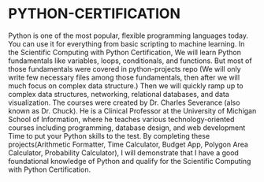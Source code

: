 # PYTHON-CERTIFICATION
Python is one of the most popular, flexible programming languages today.
You can use it for everything from basic scripting to machine learning.
In the Scientific Computing with Python Certification, We will learn Python
fundamentals like variables, loops, conditionals, and functions. But most of 
those fundamentals were covered in python-projects repo (We will only write 
few necessary files among those fundamentals, then after we will much focus 
on complex data structure.) Then we will quickly ramp up to complex data structures,
networking, relational databases, and data visualization.
The courses were created by Dr. Charles Severance (also known as Dr. Chuck). 
He is a Clinical Professor at the University of Michigan School of Information, 
where he teaches various technology-oriented courses including programming, database design, and web development
Time to put your Python skills to the test.
By completing these projects(Arithmetic Formatter, Time Calculator, Budget App, Polygon Area Calculator, Probability Calculator), 
I will demonstrate that I have a good foundational knowledge of Python and qualify for the Scientific Computing with Python Certification.

